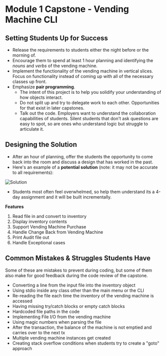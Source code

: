 <link rel="stylesheet" type="text/css" media="all" href="./styles/style.css" />

# Module 1 Capstone - Vending Machine CLI

## Setting Students Up for Success

- Release the requirements to students either the night before or the morning of.
- Encourage them to spend at least 1 hour planning and identifying the *nouns* and *verbs* of the vending machine.
- Implement the functionality of the vending machine in vertical slices. Focus on functionality instead of coming up with all of the necessary classes up front.
- Emphasize **pair programming**. 
    - The intent of this project is to help you solidify your understanding of how objects interact.
    - Do not split up and try to delegate work to each other. Opportunities for that exist in later capstones.
    - Talk out the code. Employers want to understand the collaboration capabilities of students. Silent students that don't ask questions are easy to spot, so are ones who understand logic but struggle to articulate it.

## Designing the Solution

- After an hour of planning, offer the students the opportunity to come back into the room and discuss a design that has worked in the past.
- Here's an example of a **potential solution** (note: it may not be accurate to all requirements):

![Solution](../resources/big-picture.png)

- Students most often feel overwhelmed, so help them understand its a 4-day assignment and it will be built incrementally.

**Features**

1. Read file in and convert to inventory
2. Display inventory contents
3. Support Vending Machine Purchase
4. Handle Change Back from Vending Machine
5. Print Audit file out
6. Handle Exceptional cases


## Common Mistakes & Struggles Students Have

Some of these are mistakes to prevent during coding, but some of them also make for good feedback during the code review of the capstone.

- Converting a line from the input file into the inventory object
- Using stdio inside any class other than the main menu or the CLI
- Re-reading the file each time the inventory of the vending machine is accessed
- Having missing try/catch blocks or empty catch blocks
- Hardcoded file paths in the code
- Implementing File I/O from the vending machine
- Using magic numbers when parsing the file
- After the transaction, the balance of the machine is not emptied and carries over to the next tx
- Multiple vending machine instances get created
- Creating stack overflow conditions when students try to create a "goto" approach